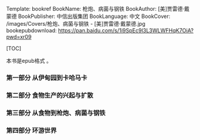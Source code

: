 Template: bookref
BookName: 枪炮、病菌与钢铁
BookAuthor: [美]贾雷德·戴蒙德
BookPublisher: 中信出版集团
BookLanguage: 中文
BookCover: /images/Covers/枪炮、病菌与钢铁 - [美]贾雷德·戴蒙德.jpg
bookepubdownload: https://pan.baidu.com/s/1i9SpEc9l3L3WLWFHqK7OiA?pwd=xr09  



[TOC]

本书是epub格式 。



### 第一部分 从伊甸园到卡哈马卡

### 第二部分 食物生产的兴起与扩散

### 第三部分 从食物到枪炮、病菌与钢铁

### 第四部分 环游世界

